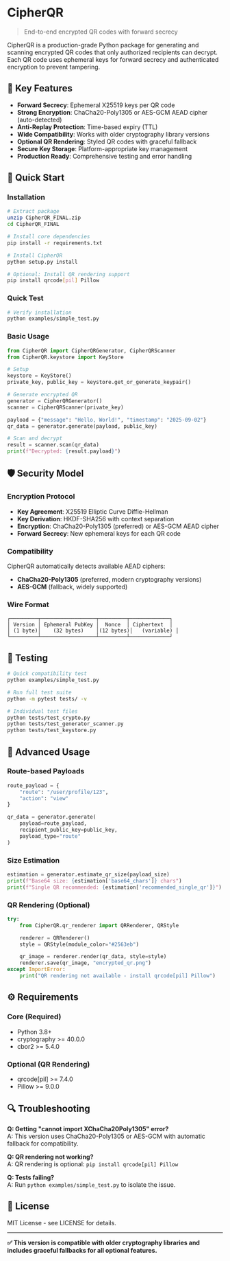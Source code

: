 # CipherQR

> End-to-end encrypted QR codes with forward secrecy

CipherQR is a production-grade Python package for generating and scanning encrypted QR codes that only authorized recipients can decrypt. Each QR code uses ephemeral keys for forward secrecy and authenticated encryption to prevent tampering.

## 🔐 Key Features

- **Forward Secrecy**: Ephemeral X25519 keys per QR code
- **Strong Encryption**: ChaCha20-Poly1305 or AES-GCM AEAD cipher (auto-detected)
- **Anti-Replay Protection**: Time-based expiry (TTL)
- **Wide Compatibility**: Works with older cryptography library versions
- **Optional QR Rendering**: Styled QR codes with graceful fallback
- **Secure Key Storage**: Platform-appropriate key management
- **Production Ready**: Comprehensive testing and error handling

## 🚀 Quick Start

### Installation

```bash
# Extract package
unzip CipherQR_FINAL.zip
cd CipherQR_FINAL

# Install core dependencies
pip install -r requirements.txt

# Install CipherQR
python setup.py install

# Optional: Install QR rendering support
pip install qrcode[pil] Pillow
```

### Quick Test

```bash
# Verify installation
python examples/simple_test.py
```

### Basic Usage

```python
from CipherQR import CipherQRGenerator, CipherQRScanner
from CipherQR.keystore import KeyStore

# Setup
keystore = KeyStore()
private_key, public_key = keystore.get_or_generate_keypair()

# Generate encrypted QR
generator = CipherQRGenerator()
scanner = CipherQRScanner(private_key)

payload = {"message": "Hello, World!", "timestamp": "2025-09-02"}
qr_data = generator.generate(payload, public_key)

# Scan and decrypt
result = scanner.scan(qr_data)
print(f"Decrypted: {result.payload}")
```

## 🛡️ Security Model

### Encryption Protocol
- **Key Agreement**: X25519 Elliptic Curve Diffie-Hellman
- **Key Derivation**: HKDF-SHA256 with context separation
- **Encryption**: ChaCha20-Poly1305 (preferred) or AES-GCM AEAD cipher
- **Forward Secrecy**: New ephemeral keys for each QR code

### Compatibility
CipherQR automatically detects available AEAD ciphers:
- **ChaCha20-Poly1305** (preferred, modern cryptography versions)
- **AES-GCM** (fallback, widely supported)

### Wire Format
```
┌─────────┬──────────────────┬─────────┬─────────────┐
│ Version │ Ephemeral PubKey │  Nonce  │ Ciphertext  │
│ (1 byte)│    (32 bytes)    │(12 bytes)│   (variable) │
└─────────┴──────────────────┴─────────┴─────────────┘
```

## 📖 Testing

```bash
# Quick compatibility test
python examples/simple_test.py

# Run full test suite
python -m pytest tests/ -v

# Individual test files
python tests/test_crypto.py
python tests/test_generator_scanner.py  
python tests/test_keystore.py
```

## 🔧 Advanced Usage

### Route-based Payloads
```python
route_payload = {
    "route": "/user/profile/123", 
    "action": "view"
}

qr_data = generator.generate(
    payload=route_payload,
    recipient_public_key=public_key,
    payload_type="route"
)
```

### Size Estimation
```python
estimation = generator.estimate_qr_size(payload_size)
print(f"Base64 size: {estimation['base64_chars']} chars")
print(f"Single QR recommended: {estimation['recommended_single_qr']}")
```

### QR Rendering (Optional)
```python
try:
    from CipherQR.qr_renderer import QRRenderer, QRStyle

    renderer = QRRenderer()
    style = QRStyle(module_color="#2563eb")

    qr_image = renderer.render(qr_data, style=style)
    renderer.save(qr_image, "encrypted_qr.png")
except ImportError:
    print("QR rendering not available - install qrcode[pil] Pillow")
```

## ⚙️ Requirements

### Core (Required)
- Python 3.8+
- cryptography >= 40.0.0
- cbor2 >= 5.4.0

### Optional (QR Rendering)
- qrcode[pil] >= 7.4.0
- Pillow >= 9.0.0

## 🔍 Troubleshooting

**Q: Getting "cannot import XChaCha20Poly1305" error?**  
A: This version uses ChaCha20-Poly1305 or AES-GCM with automatic fallback for compatibility.

**Q: QR rendering not working?**  
A: QR rendering is optional: `pip install qrcode[pil] Pillow`

**Q: Tests failing?**  
A: Run `python examples/simple_test.py` to isolate the issue.

## 📄 License

MIT License - see LICENSE for details.

---

**✅ This version is compatible with older cryptography libraries and includes graceful fallbacks for all optional features.**
